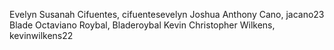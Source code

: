 Evelyn Susanah Cifuentes, cifuentesevelyn
Joshua Anthony Cano, jacano23
Blade Octaviano Roybal, Bladeroybal
Kevin Christopher Wilkens, kevinwilkens22
